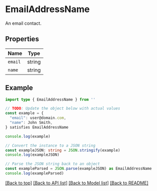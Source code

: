 
# EmailAddressName

An email contact.

## Properties

Name | Type
------------ | -------------
`email` | string
`name` | string

## Example

```typescript
import type { EmailAddressName } from ''

// TODO: Update the object below with actual values
const example = {
  "email": user@domain.com,
  "name": John Smith,
} satisfies EmailAddressName

console.log(example)

// Convert the instance to a JSON string
const exampleJSON: string = JSON.stringify(example)
console.log(exampleJSON)

// Parse the JSON string back to an object
const exampleParsed = JSON.parse(exampleJSON) as EmailAddressName
console.log(exampleParsed)
```

[[Back to top]](#) [[Back to API list]](../README.md#api-endpoints) [[Back to Model list]](../README.md#models) [[Back to README]](../README.md)


